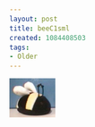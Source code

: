 ```yaml
---
layout: post
title: beeC1sml
created: 1084408503
tags:
- Older
---
```


<img src="/image/images/beec1sml-681.jpg"/>

